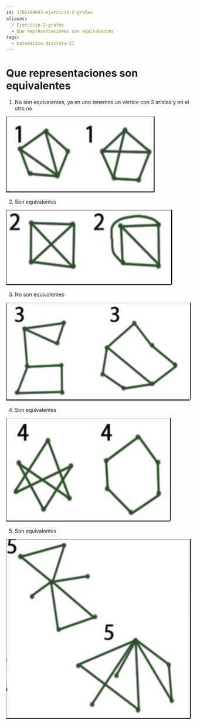 ```yaml
---
id: 1706784093-ejercicio-2-grafos
aliases:
  - Ejercicio-2-grafos
  - Que representaciones son equivalentes
tags:
  - matemática-discreta-II
---
```


# Que representaciones son equivalentes

1. No son equivalentes, ya en uno tenemos un vértice con 3 aristas y en el otro no

![ej2-grafos-1.png](assets/imgs/ej2-grafos-1.png)

2. Son equivalentes 

![ej2-grafos-2.png](assets/imgs/ej2-grafos-2.png)

3. No son equivalentes

![ej2-grafos-3.png](assets/imgs/ej2-grafos-3.png)

4. Son equivalentes

![ej2-grafos-4.png](assets/imgs/ej2-grafos-4.png)

5. Son equivalentes

![ej2-grafos-5.png](assets/imgs/ej2-grafos-5.png)

